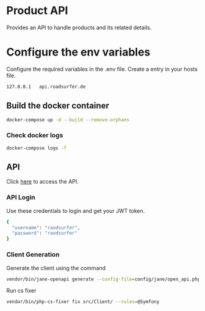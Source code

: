 # Product API
Provides an API to handle products and its related details.

# Configure the env variables
Configure the required variables in the .env file. Create a entry in your hosts file.
```bash
127.0.0.1   api.roadsurfer.de
```

## Build the docker container
```bash
docker-compose up -d --build --remove-orphans
```

### Check docker logs
```bash
docker-compose logs -f
```

## API
Click [here](api.roadsurfer.de:8001/api/docs) to access the API. 

### API Login
Use these credentials to login and get your JWT token. 
```bash
{
  "username": "raodsurfer",
  "password": "raodsurfer"
}
```

### Client Generation
Generate the client using the command
```bash
vendor/bin/jane-openapi generate --config-file=config/jane/open_api.php
```

Run cs fixer
```sh
vendor/bin/php-cs-fixer fix src/Client/ --rules=@Symfony
```